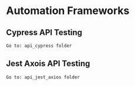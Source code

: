 # Automation Frameworks

## Cypress API Testing
```
Go to: api_cypress folder
```

## Jest Axois API Testing
```
Go to: api_jest_axios folder
```